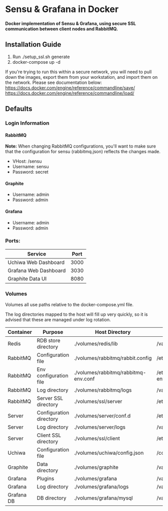 # Sensu &amp; Grafana in Docker

#### Docker implementation of Sensu & Grafana, using secure SSL communication between client nodes and RabbitMQ.

## Installation Guide
1. Run ./setup_ssl.sh generate
2. docker-compose up -d

If you're trying to run this within a secure network, you will need to pull down the images, export them from your workstation, and import them on the network. Please see documentation below:
https://docs.docker.com/engine/reference/commandline/save/
https://docs.docker.com/engine/reference/commandline/load/

## Defaults

### Login Information


#### RabbitMQ
**Note:** When changing RabbitMQ configurations, you'll want to make sure that the configuration for sensu (rabbitmq.json) reflects the changes made.
- VHost: /sensu
- Username: sensu
- Password: secret

#### Graphite
- Username: admin
- Password: admin

#### Grafana
- Username: admin
- Password: admin

### Ports:

| Service                | Port  |
| ---------------------- | ----- |
| Uchiwa Web Dashboard   | 3000  |
| Grafana Web Dashboard  | 3030  |
| Graphite Data UI       | 8080  |

### Volumes

Volumes all use paths relative to the docker-compose.yml file.

The log directories mapped to the host will fill up very quickly, so it is advised that these are managed under log rotation.

| Container | Purpose                 | Host Directory                       | Container Directory               |
|-----------|-------------------------|--------------------------------------|-----------------------------------|
| Redis     | RDB store directory     | ./volumes/redis/lib                  | /var/lib/redis                    |
| RabbitMQ  | Configuration file      | ./volumes/rabbitmq/rabbit.config     | /etc/rabbitmq/rabbit.config       |
| RabbitMQ  | Env configuration file  | ./volumes/rabbitmq/rabbitmq-env.conf | /etc/rabbitmq/rabbitmq-env.conf   |
| RabbitMQ  | Log directory           | ./volumes/rabbitmq/logs              | /var/log/rabbitmq                 |
| RabbitMQ  | Server SSL directory    | ./volumes/ssl/server                 | /etc/rabbitmq/ssl                 |
| Server    | Configuration directory | ./volumes/server/conf.d              | /etc/sensu/conf.d                 |
| Server    | Log directory           | ./volumes/server/logs                | /var/log/sensu                    |
| Server    | Client SSL directory    | ./volumes/ssl/client                 | /etc/sensu/ssl                    |
| Uchiwa    | Configuration file      | ./volumes/uchiwa/config.json         | /config/config.json               |
| Graphite  | Data directory          | ./volumes/graphite                   | /var/lib/graphite/storage/whisper |
| Grafana   | Plugins                 | ./volumes/grafana                    | /var/lib/grafana/                 |
| Grafana   | Log directory           | ./volumes/grafana/logs               | /var/log/grafana                  |
| Grafana DB| DB directory            | ./volumes/grafana/mysql              | /var/lib/mysql                    |



